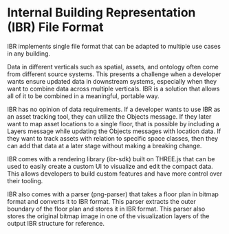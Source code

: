 # Internal Building Representation (IBR) File Format
IBR implements single file format that can be adapted to multiple use cases in any building.

Data in different verticals such as spatial, assets, and ontology often come from different source systems. This presents a challenge when a developer wants ensure updated data in downstream systems, especially when they want to combine data across multiple verticals. IBR is a solution that allows all of it to be combined in a meaningful, portable way.

IBR has no opinion of data requirements. If a developer wants to use IBR as an asset tracking tool, they can utilize the Objects message. If they later want to map asset locations to a single floor, that is possible by including a Layers message while updating the Objects messages with location data. If they want to track assets with relation to specific space classes, then they can add that data at a later stage without making a breaking change.

IBR comes with a rendering library (ibr-sdk) built on THREE.js that can be used to easily create a custom UI to visualize and edit the compact data. This allows developers to build custom features and have more control over their tooling. 

IBR also comes with a parser (png-parser) that takes a floor plan in bitmap format and converts it to IBR format. This parser extracts the outer boundary of the floor plan and stores it in IBR format. This parser also stores the original bitmap image in one of the visualization layers of the output IBR structure for reference.
